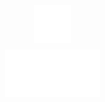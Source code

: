 <p align="center">
  <img src="logo.svg" alt="Click to see the source" width="20%">
</p>
<p align="center">
  <img src="header.svg" alt="Click to see the source" width="50%">
</p>






